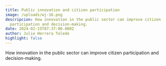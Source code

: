 ```yaml
---
title: Public innovation and citizen participation
image: /uploads/wj-16.png
descripcion: How innovation in the public sector can improve citizen
  participation and decision-making.
date: 2024-02-15T07:37:00.000Z
author: Julio Herrera Toledo
highlight: false
---
```


How innovation in the public sector can improve citizen participation and decision-making.
